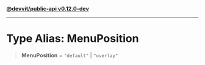 [**@devvit/public-api v0.12.0-dev**](../../README.md)

---

# Type Alias: MenuPosition

> **MenuPosition** = `"default"` \| `"overlay"`
